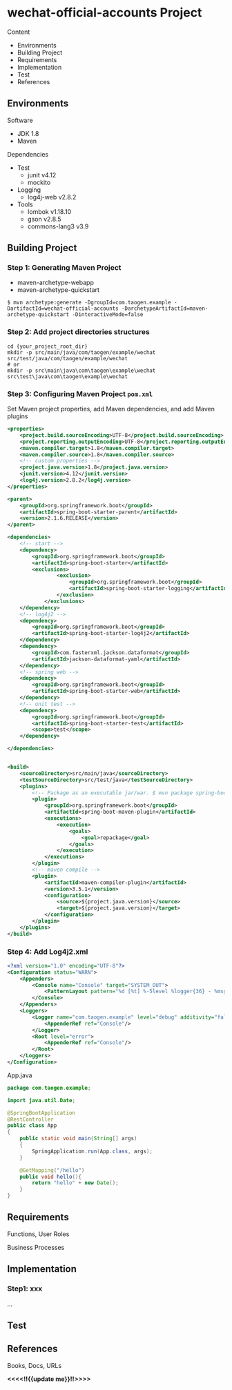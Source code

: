 # wechat-official-accounts Project

Content

- Environments
- Building Project
- Requirements
- Implementation
- Test
- References



## Environments

Software

- JDK 1.8
- Maven

Dependencies

- Test
  - junit v4.12
  - mockito
- Logging
  - log4j-web v2.8.2
- Tools
  - lombok v1.18.10
  - gson v2.8.5
  - commons-lang3 v3.9

## Building Project

### Step 1: Generating Maven Project

- maven-archetype-webapp 
- maven-archetype-quickstart

```shell
$ mvn archetype:generate -DgroupId=com.taogen.example -DartifactId=wechat-official-accounts -DarchetypeArtifactId=maven-archetype-quickstart -DinteractiveMode=false
```

### Step 2: Add project directories structures  

```shell
cd {your_project_root_dir}
mkdir -p src/main/java/com/taogen/example/wechat src/test/java/com/taogen/example/wechat
# or
mkdir -p src\main\java\com\taogen\example\wechat src\test\java\com\taogen\example\wechat
```

### Step 3: Configuring Maven Project `pom.xml`

Set Maven project properties, add Maven dependencies, and add Maven plugins

```xml
<properties>
    <project.build.sourceEncoding>UTF-8</project.build.sourceEncoding>
    <project.reporting.outputEncoding>UTF-8</project.reporting.outputEncoding>
    <maven.compiler.target>1.8</maven.compiler.target>
    <maven.compiler.source>1.8</maven.compiler.source>
    <!-- custom properties -->
    <project.java.version>1.8</project.java.version>
    <junit.version>4.12</junit.version>
    <log4j.version>2.8.2</log4j.version>
</properties>

<parent>
    <groupId>org.springframework.boot</groupId>
    <artifactId>spring-boot-starter-parent</artifactId>
    <version>2.1.6.RELEASE</version>
</parent>

<dependencies>
    <!-- start -->
    <dependency>
        <groupId>org.springframework.boot</groupId>
        <artifactId>spring-boot-starter</artifactId>
        <exclusions>
                <exclusion>
                    <groupId>org.springframework.boot</groupId>
                    <artifactId>spring-boot-starter-logging</artifactId>
                </exclusion>
            </exclusions>
    </dependency>
    <!-- log4j2 -->
	<dependency>
        <groupId>org.springframework.boot</groupId>
        <artifactId>spring-boot-starter-log4j2</artifactId>
    </dependency>
    <dependency>
        <groupId>com.fasterxml.jackson.dataformat</groupId>
        <artifactId>jackson-dataformat-yaml</artifactId>
    </dependency>
    <!-- spring web -->
    <dependency>
        <groupId>org.springframework.boot</groupId>
        <artifactId>spring-boot-starter-web</artifactId>
    </dependency>
    <!-- unit test -->
    <dependency>
        <groupId>org.springframework.boot</groupId>
        <artifactId>spring-boot-starter-test</artifactId>
        <scope>test</scope>
    </dependency>

</dependencies>


<build>
    <sourceDirectory>src/main/java</sourceDirectory>
    <testSourceDirectory>src/test/java</testSourceDirectory>
    <plugins>
        <!-- Package as an executable jar/war. $ mvn package spring-boot:repackage -->
        <plugin>
            <groupId>org.springframework.boot</groupId>
            <artifactId>spring-boot-maven-plugin</artifactId>
            <executions>
                <execution>
                    <goals>
                        <goal>repackage</goal>
                    </goals>
                </execution>
            </executions>
        </plugin>
        <!-- maven compile -->
        <plugin>
            <artifactId>maven-compiler-plugin</artifactId>
            <version>3.5.1</version>
            <configuration>
                <source>${project.java.version}</source>
                <target>${project.java.version}</target>
            </configuration>
        </plugin>
    </plugins>
</build>
```

### Step 4: Add Log4j2.xml

```xml
<?xml version="1.0" encoding="UTF-8"?>
<Configuration status="WARN">
    <Appenders>
        <Console name="Console" target="SYSTEM_OUT">
            <PatternLayout pattern="%d [%t] %-5level %logger{36} - %msg%n"/>
        </Console>
    </Appenders>
    <Loggers>
        <Logger name="com.taogen.example" level="debug" additivity="false">
            <AppenderRef ref="Console"/>
        </Logger>
        <Root level="error">
            <AppenderRef ref="Console"/>
        </Root>
    </Loggers>
</Configuration>
```

App.java

```java
package com.taogen.example;

import java.util.Date;

@SpringBootApplication
@RestController
public class App 
{
    public static void main(String[] args)
	{
	    SpringApplication.run(App.class, args);
	}

	@GetMapping("/hello")
	public void hello(){
		return "hello" + new Date();
	}
}

```



## Requirements

Functions, User Roles

Business Processes

## Implementation

### Step1: xxx

...

## Test



## References

Books, Docs, URLs

**<<<<!!{{update me}}!!>>>>**